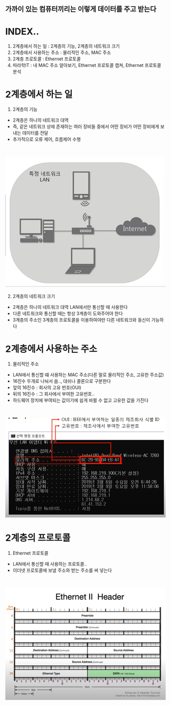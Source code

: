 <h2>가까이 있는 컴퓨터끼리는 이렇게 데이터를 주고 받는다</h2>

# INDEX..

1. 2계층에서 하는 일 : 2계층의 기능, 2계층의 네트워크 크기
2. 2계층에서 사용하는 주소 : 물리적인 주소, MAC 주소
3. 2계층 프로토콜 : Ethernet 프로토콜
4. 따라학IT : 내 MAC 주소 알아보기, Ethernet 프로토콜 캡쳐, Ethernet 프로토콜 분석


# 2계층에서 하는 일

1. 2계층의 기능
- 2계층은 하나의 네트워크 대역
- 즉, 같은 네트워크 상에 존재하는 여러 장비들 중에서 어떤 장비가 어떤 장비에게 보내는 데이터를 전달
- 추가적으로 오류 제어, 흐름제어 수행
<br>

![alt text](image-9.png)


2. 2계층의 네트워크 크기
- 2계층은 하나의 네트워크 대역 LAN에서만 통신할 때 사용한다
- 다른 네트워크와 통신할 때는 항상 3계층이 도와주어야 한다
- 3계층의 주소인 3계층의 프로토콜을 이용하여야만 다른 네트워크와 동신이 가능하다


# 2계층에서 사용하는 주소

1. 물리적인 주소
- LAN에서 통신할 떄 사용하는 MAC 주소(다른 말로 물리적인 주소, 고유한 주소값)
- 16진수 두개로 나눠서 씀.., 대쉬나 콜론으로 구분한다
- 앞의 16진수 : 회사의 고유 번호(OUI)
- 뒤의 16진수 : 그 회사에서 부여한 고유번호..
- 하드웨어 장치에 부여되는 값이기에 쉽게 바뀔 수 없고 고유한 값을 가진다
<br>

![alt text](image-10.png)


# 2계층의 프로토콜

1. Ethernet 프로토콜
- LAN에서 통신할 때 사용하는 프로토콜..
- 이더넷 프로토콜에 보낼 주소와 받는 주소를 써 넣는다
<br>

![alt text](image-11.png)